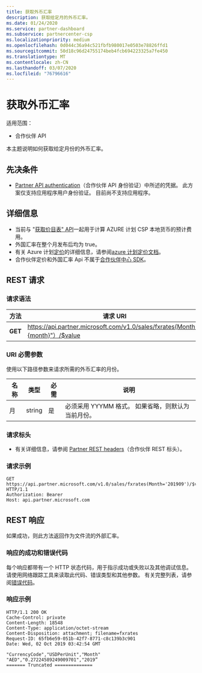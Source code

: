 ```yaml
---
title: 获取外币汇率
description: 获取给定月的外币汇率。
ms.date: 01/24/2020
ms.service: partner-dashboard
ms.subservice: partnercenter-csp
ms.localizationpriority: medium
ms.openlocfilehash: 0d044c36a94c521fbfb980017e0503e78826ffd1
ms.sourcegitcommit: 50d18c96d24755174beb4fcb694223325a7fe450
ms.translationtype: MT
ms.contentlocale: zh-CN
ms.lasthandoff: 03/07/2020
ms.locfileid: "76796616"
---
```

# <a name="get-foreign-exchange-rates"></a>获取外币汇率

适用范围：

- 合作伙伴 API

本主题说明如何获取给定月份的外币汇率。

## <a name="prerequisites"></a>先决条件

- [Partner API authentication](api-authentication.md)（合作伙伴 API 身份验证）中所述的凭据。 此方案仅支持应用程序用户身份验证。 目前尚不支持应用程序。


## <a name="details"></a>详细信息

- 当前与 "[获取价目表" API](get-a-price-sheet.md)一起用于计算 AZURE 计划 CSP 本地货币的预计费用。
- 外国汇率在整个月发布后均为 true。
- 有关 Azure 计划[定价](pricing.md)的详细信息，请参阅[azure 计划定价文档](https://docs.microsoft.com/partner-center/azure-plan-price-list)。
- 合作伙伴定价和外国汇率 Api 不属于[合作伙伴中心 SDK](https://docs.microsoft.com/partner-center/develop/get-started)。

## <a name="rest-request"></a>REST 请求

### <a name="request-syntax"></a>请求语法

| 方法   | 请求 URI                                                                                                 |
|----------|-------------------------------------------------------------------------------------------------------------|
| **GET** | https://api.partner.microsoft.com/v1.0/sales/fxrates(Month="{month}"）/$value                                  |

### <a name="uri-required-parameters"></a>URI 必需参数

使用以下路径参数来请求所需的外币汇率的月份。

| 名称                   | 类型     | 必需 | 说明                                                     |
|------------------------|----------|----------|-----------------------------------------------------------------|
|月                      | string   | 是       | 必须采用 YYYMM 格式。 如果省略，则默认为当前月份。       |

### <a name="request-headers"></a>请求标头

- 有关详细信息，请参阅 [Partner REST headers](headers.md)（合作伙伴 REST 标头）。

### <a name="request-example"></a>请求示例

```http
GET https://api.partner.microsoft.com/v1.0/sales/fxrates(Month='201909')/$value HTTP/1.1
Authorization: Bearer 
Host: api.partner.microsoft.com

```

## <a name="rest-response"></a>REST 响应

如果成功，则此方法返回作为文件流的外部汇率。

### <a name="response-success-and-error-codes"></a>响应的成功和错误代码

每个响应都带有一个 HTTP 状态代码，用于指示成功或失败以及其他调试信息。 请使用网络跟踪工具来读取此代码、错误类型和其他参数。 有关完整列表，请参阅[错误代码](error-codes.md)。

### <a name="response-example"></a>响应示例

``` http
HTTP/1.1 200 OK
Cache-Control: private
Content-Length: 18548
Content-Type: application/octet-stream
Content-Disposition: attachment; filename=fxrates
Request-ID: 65fb6e59-051b-42f7-8771-c8c139b3c901
Date: Wed, 02 Oct 2019 03:42:54 GMT

"CurrencyCode","USDPerUnit","Month"
"AED","0.27224589249009701","2019”
======= Truncated ==============

```
